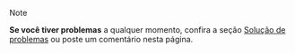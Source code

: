> [!Note]
> **Se você tiver problemas** a qualquer momento, confira a seção [Solução de problemas](../troubleshooting.md) ou poste um comentário nesta página.
